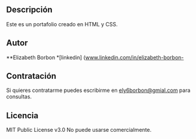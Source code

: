 ## Descripción
Este es un portafolio creado en HTML y CSS.

## Autor
**Elizabeth Borbon 
*[linkedin] (www.linkedin.com/in/elizabeth-borbon-

## Contratación 
Si quieres contratarme puedes escribirme en ely6borbon@gmial.com para consultas.

## Licencia
MIT Public License v3.0
No puede usarse comercialmente.

